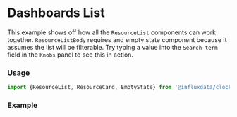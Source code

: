 # Dashboards List

This example shows off how all the `ResourceList` components can work together. `ResourceListBody` requires and empty state component because it assumes the list will be filterable. Try typing a value into the `Search term` field in the `Knobs` panel to see this in action.

### Usage
```jsx
import {ResourceList, ResourceCard, EmptyState} from '@influxdata/clockface'
```

### Example
<!-- STORY -->

<!-- STORY HIDE START -->

<!-- STORY HIDE END -->

<!-- PROPS -->
